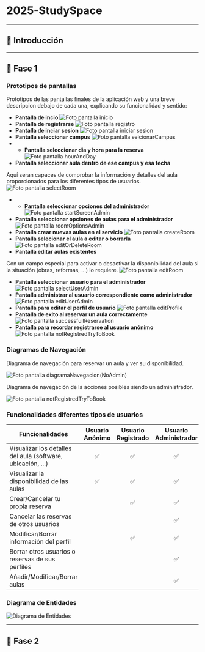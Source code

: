 # 2025-StudySpace

---

## 📜 Introducción



---

## 📌 Fase 1
### Prototipos de pantallas
Prototipos de las pantallas finales de la aplicación web y una breve descripcion debajo de cada una, explicando su funcionalidad y sentido:

* **Pantalla de incio**
  ![Foto pantalla inicio](images/screens/startScreen.png)
* **Pantalla de registrarse**
  ![Foto pantalla registro](images/screens/register.png)
* **Pantalla de inciar sesion**
  ![Foto pantalla iniciar sesion](images/screens/logIn.png)
* **Pantalla seleccionar campus**
  ![Foto pantalla selcionarCampus](images/screens/selectCampus.png)
* * **Pantalla seleccionar dia y hora para la reserva**
  ![Foto pantalla hourAndDay](images/screens/selectDayAndHourAvatar.png)
* **Pantalla seleccionar aula dentro de ese campus y esa fecha**

Aquí seran capaces de comprobar la información y detalles del aula proporcionados para los diferentes tipos de usuarios.
  ![Foto pantalla selectRoom](images/screens/selectRoom.png)
* * **Pantalla seleccionar opciones del administrador**
  ![Foto pantalla startScreenAdmin](images/screens/startScreenAdmin.png)
* **Pantalla seleccionar opciones de aulas para el administrador**
  ![Foto pantalla roomOptionsAdmin](images/screens/roomOptionsAdmin.png)
* **Pantalla crear nuevas aulas en el servicio**
  ![Foto pantalla createRoom](images/screens/createRoomAdmin.png)
* **Pantalla selecionar el aula a editar o borrarla**
  ![Foto pantalla editOrDeleteRoom](images/screens/editOrDeleteRoom.png)
* **Pantalla editar aulas existentes**

Con un campo especial para activar o desactivar la disponibilidad del aula si la situación (obras, reformas, ...) lo requiere.
  ![Foto pantalla editRoom](images/screens/editRoomScreen.png)
* **Pantalla seleccionar usuario para el administrador**
  ![Foto pantalla selectUserAdmin](images/screens/selectUserAdmin.png)
* **Pantalla administrar al usuario correspondiente como administrador**
  ![Foto pantalla editUserAdmin](images/screens/editUserAdmin.png)
* **Pantalla para editar el perfil de usuario**
  ![Foto pantalla editProfile](images/screens/editProfile.png)
* **Pantalla de exito al reservar un aula correctamente**
  ![Foto pantalla successfullReservation](images/screens/successfullReservation.png)
* **Pantalla para recordar registrarse al usuario anónimo**
  ![Foto pantalla notRegistredTryToBook](images/screens/notRegistredTryToBook.png)



### Diagramas de Navegación
Diagrama de navegación para reservar un aula y ver su disponibilidad.

![Foto pantalla diagramaNavegacion(NoAdmin)](images/diagrams/diagramaNavegacion(NoAdmin).png)

Diagrama de navegación de la acciones posibles siendo un administrador.

![Foto pantalla notRegistredTryToBook](images/diagrams/diagramaNavegacion(Admin).png)


### Funcionalidades diferentes tipos de usuarios

| Funcionalidades                                             | Usuario Anónimo | Usuario Registrado | Usuario Administrador |
|-------------------------------------------------------------|:---------------:|:------------------:|:---------------------:|
| Visualizar los detalles del aula (software, ubicación, ...) |        ✅        |         ✅          |           ✅           |
| Visualizar la disponibilidad de las aulas                   |        ✅        |         ✅          |           ✅           |
| Crear/Cancelar tu propia reserva                            |                 |         ✅          |           ✅           |
| Cancelar las reservas de otros usuarios                     |                 |                    |           ✅           |
| Modificar/Borrar información del perfil                     |                 |         ✅          |           ✅           |
| Borrar otros usuarios o reservas de sus perfiles            |                 |                    |           ✅           |
| Añadir/Modificar/Borrar aulas                               |                 |                    |           ✅           |


### Diagrama de Entidades

![Diagrama de Entidades](images/diagrams/DiagramaEntidades(Incompleto).png)



---

## 📌 Fase 2

